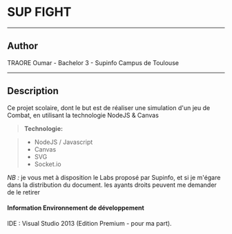 SUP FIGHT
===================
----------

Author
-------------

TRAORE Oumar - Bachelor 3 - Supinfo Campus de Toulouse

----------

Description
-------------

Ce projet scolaire, dont le but est de réaliser une simulation d'un jeu de Combat, en utilisant la technologie NodeJS & Canvas 

> **Technologie:**

> - NodeJS / Javascript
> - Canvas
> - SVG
> - Socket.io

*NB :* je vous met à disposition le Labs proposé par Supinfo, et si je m'égare dans la distribution du document. les ayants droits peuvent me demander de le retirer

#### Information Environnement de développement 

IDE : Visual Studio 2013 (Edition Premium - pour ma part).
